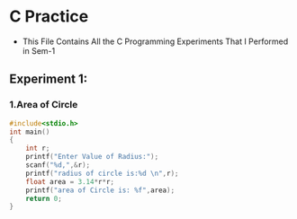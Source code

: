 # C Practice

- This File Contains All the C Programming Experiments That I Performed in Sem-1

## Experiment 1:

### 1.Area of Circle
```c
#include<stdio.h>
int main()
{
    int r;
    printf("Enter Value of Radius:");
    scanf("%d,",&r);
    printf("radius of circle is:%d \n",r);
    float area = 3.14*r*r;
    printf("area of Circle is: %f",area);
    return 0;
}
```
